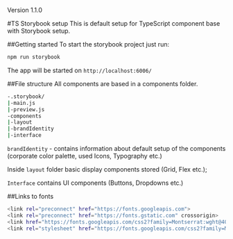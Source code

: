 Version 1.1.0

#TS Storybook setup
This is default setup for TypeScript component base with Storybook setup.

##Getting started
To start the storybook project just run:
```sh
npm run storybook
```
The app will be started on  ```http://localhost:6006/```

##File structure
All components are based in a components folder.
```sh
-.storybook/
|-main.js
|-preview.js
-components
|-layout
|-brandIdentity
|-interface
```
```brandIdentity``` - contains information about default setup of the components (corporate color palette, used Icons, Typography etc.)

Inside ```layout``` folder basic display components stored (Grid, Flex etc.);

```Interface``` contains UI components (Buttons, Dropdowns etc.)

##Links to fonts
```sh
<link rel="preconnect" href="https://fonts.googleapis.com">
<link rel="preconnect" href="https://fonts.gstatic.com" crossorigin>
<link href="https://fonts.googleapis.com/css2?family=Montserrat:wght@400;500;600;700&display=swap" rel="stylesheet">
<link rel="stylesheet" href="https://fonts.googleapis.com/css2?family=Material+Symbols+Rounded:opsz,wght,FILL,GRAD@20..48,100..700,0..1,-50..200" />
```
